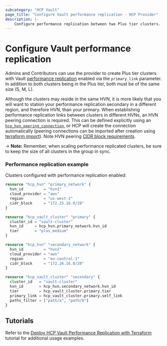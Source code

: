 ```yaml
---
subcategory: "HCP Vault"
page_title: "Configure Vault performance replication - HCP Provider"
description: |-
    Configure performance replication between two Plus tier clusters.
---
```


# Configure Vault performance replication

Admins and Contributors can use the provider to create Plus tier clusters with Vault [performance replication](https://developer.hashicorp.com/vault/tutorials/cloud-ops/vault-replication-terraform) enabled via the `primary_link` parameter. In addition to both clusters being in the Plus tier, both must be of the same size (S, M, L).

Although the clusters may reside in the same HVN, it is more likely that you will want to station your performance replication secondary in a different region, and therefore HVN, than your primary. When establishing performance replication links between clusters in different HVNs, an HVN peering connection is required. This can be defined explicitly using an [`hcp_hvn_peering_connection`](../resources/hvn_peering_connection.md), or HCP will create the connection automatically (peering connections can be imported after creation using [terraform import](https://www.terraform.io/cli/import)). Note HVN peering [CIDR block requirements](https://cloud.hashicorp.com/docs/hcp/network/routes#cidr-block-requirements).

-> **Note:** Remember, when scaling performance replicated clusters, be sure to keep the size of all clusters in the group in sync.

### Performance replication example

Clusters configured with performance replication enabled:
```terraform
resource "hcp_hvn" "primary_network" {
  hvn_id         = "hvn1"
  cloud_provider = "aws"
  region         = "us-west-2"
  cidr_block     = "172.25.16.0/20"
}

resource "hcp_vault_cluster" "primary" {
  cluster_id = "vault-cluster"
  hvn_id     = hcp_hvn.primary_network.hvn_id
  tier       = "plus_medium"
}

resource "hcp_hvn" "secondary_network" {
  hvn_id         = "hvn2"
  cloud_provider = "aws"
  region         = "eu-central-1"
  cidr_block     = "172.26.16.0/20"
}

resource "hcp_vault_cluster" "secondary" {
  cluster_id   = "vault-cluster"
  hvn_id       = hcp_hvn.secondary_network.hvn_id
  tier         = hcp_vault_cluster.primary.tier
  primary_link = hcp_vault_cluster.primary.self_link
  paths_filter = ["path/a", "path/b"]
}
```

## Tutorials

Refer to the [Deploy HCP Vault Performance Replication with Terraform](https://developer.hashicorp.com/vault/tutorials/cloud-ops/vault-replication-terraform) tutorial for additional usage examples.
